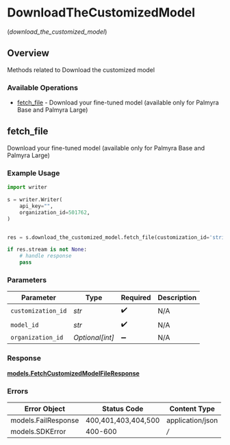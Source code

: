 # DownloadTheCustomizedModel
(*download_the_customized_model*)

## Overview

Methods related to Download the customized model

### Available Operations

* [fetch_file](#fetch_file) - Download your fine-tuned model (available only for Palmyra Base and Palmyra Large)

## fetch_file

Download your fine-tuned model (available only for Palmyra Base and Palmyra Large)

### Example Usage

```python
import writer

s = writer.Writer(
    api_key="",
    organization_id=501762,
)


res = s.download_the_customized_model.fetch_file(customization_id='string', model_id='string', organization_id=948692)

if res.stream is not None:
    # handle response
    pass
```

### Parameters

| Parameter          | Type               | Required           | Description        |
| ------------------ | ------------------ | ------------------ | ------------------ |
| `customization_id` | *str*              | :heavy_check_mark: | N/A                |
| `model_id`         | *str*              | :heavy_check_mark: | N/A                |
| `organization_id`  | *Optional[int]*    | :heavy_minus_sign: | N/A                |


### Response

**[models.FetchCustomizedModelFileResponse](../../models/fetchcustomizedmodelfileresponse.md)**
### Errors

| Error Object        | Status Code         | Content Type        |
| ------------------- | ------------------- | ------------------- |
| models.FailResponse | 400,401,403,404,500 | application/json    |
| models.SDKError     | 400-600             | */*                 |
